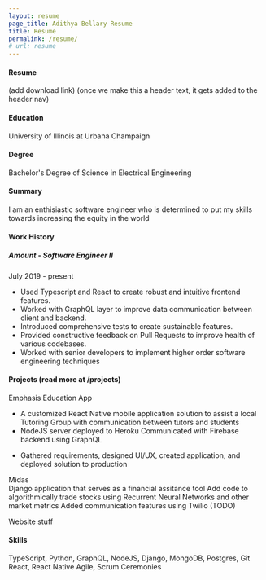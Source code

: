 ```yaml
---
layout: resume
page_title: Adithya Bellary Resume
title: Resume
permalink: /resume/
# url: resume
---
```


#### Resume
(add download link)
(once we make this a header text, it gets added to the header nav)

#### Education
University of Illinois at Urbana Champaign

#### Degree
Bachelor's Degree of Science in Electrical Engineering

#### Summary
I am an enthisiastic software engineer who is determined to put my skills towards increasing the equity in the world

#### Work History
##### Amount - Software Engineer II
July 2019 - present

- Used Typescript and React to create robust and intuitive frontend features. <br/>
- Worked with GraphQL layer to improve data communication between client and backend. <br/>
- Introduced comprehensive tests to create sustainable features. <br/>
- Provided constructive feedback on Pull Requests to improve health of various codebases. <br/>
- Worked with senior developers to implement higher order software engineering techniques <br/>

#### Projects (read more at /projects)
Emphasis Education App <br/>

- A customized React Native mobile application solution to assist a local Tutoring Group with communication between tutors and students <br/>
- NodeJS server deployed to Heroku Communicated with Firebase backend using GraphQL <br/>
<!-- Designed smooth UI/UX to reduce the friction of onboarding new users <br/> -->
- Gathered requirements, designed UI/UX, created application, and deployed solution to production <br/>

Midas <br/>
Django application that serves as a financial assitance tool
Add code to algorithmically trade stocks using Recurrent Neural Networks and other market metrics
Added communication features using Twilio (TODO)

Website stuff <br/>

#### Skills
TypeScript, Python, GraphQL, NodeJS, Django, MongoDB, Postgres, Git
React, React Native
Agile, Scrum Ceremonies